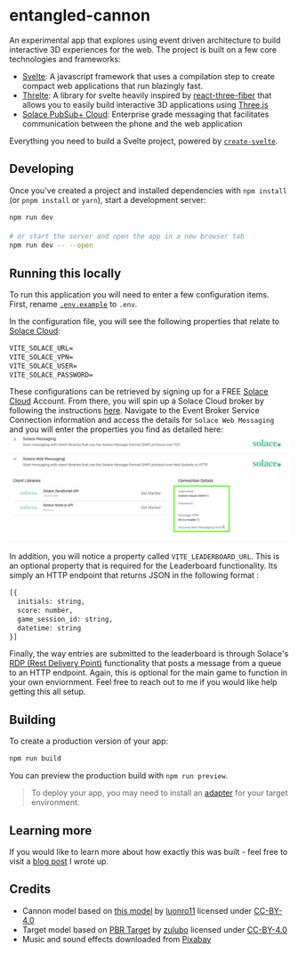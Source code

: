 # entangled-cannon

An experimental app that explores using event driven architecture to build interactive 3D experiences for the web. The project is built on a few core technologies and frameworks:

   * [Svelte](https://svelte.dev): A javascript framework that uses a compilation step to create compact web applications that run blazingly fast.
   * [Threlte](https://threlte.xyz): A library for svelte heavily inspired by [react-three-fiber](https://github.com/pmndrs/react-three-fiber) that allows you to easily build interactive 3D applications using [Three.js](https://threejs.org)
   * [Solace PubSub+ Cloud](https://solace.cloud): Enterprise grade messaging that facilitates communication between the phone and the web application


Everything you need to build a Svelte project, powered by [`create-svelte`](https://github.com/sveltejs/kit/tree/master/packages/create-svelte).


## Developing

Once you've created a project and installed dependencies with `npm install` (or `pnpm install` or `yarn`), start a development server:

```bash
npm run dev

# or start the server and open the app in a new browser tab
npm run dev -- --open
```

## Running this locally

To run this application you will need to enter a few configuration items. First, rename [`.env.example`](.env.example) to `.env`. 

In the configuration file, you will see the following properties that relate to [Solace Cloud](https://solace.cloud):
```
VITE_SOLACE_URL= 
VITE_SOLACE_VPN= 
VITE_SOLACE_USER= 
VITE_SOLACE_PASSWORD=
``` 
These configurations can be retrieved by signing up for a FREE [Solace Cloud](https://solace.cloud) Account. From there, you will spin up a Solace Cloud broker by following the instructions [here](https://docs.solace.com/Cloud/ggs_create_first_service.htm). Navigate to the Event Broker Service Connection information and access the details for `Solace Web Messaging` and you will enter the properties you find as detailed here:
![Solace-WS](readme-files/solace-ws-connection-example.png)

In addition, you will notice a property called `VITE_LEADERBOARD_URL`. This is an optional property that is required for the Leaderboard functionality. Its simply an HTTP endpoint that returns JSON in the following format :
```
[{
  initials: string,
  score: number,
  game_session_id: string,
  datetime: string
}]
```

Finally, the way entries are submitted to the leaderboard is through Solace's [RDP (Rest Delivery Point)](https://docs.solace.com/Services/Managing-RDPs.htm) functionality that posts a message from a queue to an HTTP endpoint. Again, this is optional for the main game to function in your own enviornment. Feel free to reach out to me if you would like help getting this all setup.

## Building

To create a production version of your app:

```bash
npm run build
```

You can preview the production build with `npm run preview`.

> To deploy your app, you may need to install an [adapter](https://kit.svelte.dev/docs/adapters) for your target environment.

## Learning more

If you would like to learn more about how exactly this was built - feel free to visit a [blog post](https://tkthetechie.io/blog/event-driven-3d-javscript) I wrote up. 

## Credits

   * Cannon model based on [this model](https://sketchfab.com/3d-models/cannon-4ca9b1f52fcc4d399ee65ed7778cfe30) by [luonro11](https://sketchfab.com/luonro11) licensed under [CC-BY-4.0](http://creativecommons.org/licenses/by/4.0/)
   * Target model based on [PBR Target](https://sketchfab.com/3d-models/pbr-target-ea1bec8a10054369862412c6d451e558) by [zulubo](https://sketchfab.com/zulubo) licensed under [CC-BY-4.0](http://creativecommons.org/licenses/by/4.0/)
   * Music and sound effects downloaded from [Pixabay](https://pixabay.com/)
